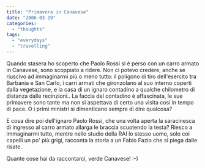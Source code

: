 ```yaml
---
title: "Primavera in Canavese"
date: "2006-03-19"
categories: 
  - "thoughts"
tags: 
  - "everydays"
  - "travelling"
---
```


Quando stasera ho scoperto che Paolo Rossi si è perso con un carro armato in Canavese, sono scoppiato a ridere. Non ci potevo credere, anche se riuscivo ad immaginarmi più o meno tutto: il poligono di tiro dell'esercito tra Barbania e San Carlo, i carri armati che gironzolano al suo interno coperti dalla vegetazione, e la casa di un ignaro contadino a qualche chilometro di distanza dalle recinzioni.. La faccia del contadino è affascinata, le sue primavere sono tante ma non si aspettava di certo una visita così in tempo di pace. O i primi ministri si dimenticano sempre di dire qualcosa?

E cosa dire poi dell'ignaro Paolo Rossi, che una volta aperta la saracinesca di ingresso al carro armato allarga le braccia scuotendo la testa? Riesco a immaginarmi tutto, mentre nello studio della RAI lo stesso uomo, solo coi capelli un po' più grigi, racconta la storia a un Fabio Fazio che si piega dalle risate.

Quante cose hai da raccontarci, verde Canavese! :-)
